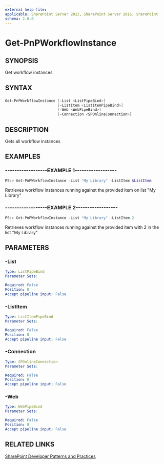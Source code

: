 ```yaml
---
external help file:
applicable: SharePoint Server 2013, SharePoint Server 2016, SharePoint Online
schema: 2.0.0
---
```

# Get-PnPWorkflowInstance

## SYNOPSIS
Get workflow instances

## SYNTAX 

### 
```powershell
Get-PnPWorkflowInstance [-List <ListPipeBind>]
                        [-ListItem <ListItemPipeBind>]
                        [-Web <WebPipeBind>]
                        [-Connection <SPOnlineConnection>]
```

## DESCRIPTION
Gets all workflow instances

## EXAMPLES

### ------------------EXAMPLE 1------------------
```powershell
PS:> Get-PnPWorkflowInstance -List "My Library" -ListItem $ListItem
```

Retrieves workflow instances running against the provided item on list "My Library"

### ------------------EXAMPLE 2------------------
```powershell
PS:> Get-PnPWorkflowInstance -List "My Library" -ListItem 2
```

Retrieves workflow instances running against the provided item with 2 in the list "My Library"

## PARAMETERS

### -List


```yaml
Type: ListPipeBind
Parameter Sets: 

Required: False
Position: 0
Accept pipeline input: False
```

### -ListItem


```yaml
Type: ListItemPipeBind
Parameter Sets: 

Required: False
Position: 0
Accept pipeline input: False
```

### -Connection


```yaml
Type: SPOnlineConnection
Parameter Sets: 

Required: False
Position: 0
Accept pipeline input: False
```

### -Web


```yaml
Type: WebPipeBind
Parameter Sets: 

Required: False
Position: 0
Accept pipeline input: False
```

## RELATED LINKS

[SharePoint Developer Patterns and Practices](http://aka.ms/sppnp)
